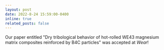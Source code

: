 ```yaml
---
layout: post
date: 2022-8-24 15:59:00-0400
inline: true
related_posts: false
---
```


Our paper entitled "Dry tribological behavior of hot-rolled WE43 magnesium matrix composites reinforced by B4C particles" was accepted at *Wear*!

